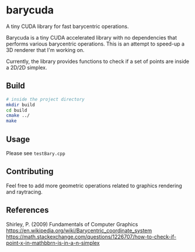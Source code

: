# barycuda
A tiny CUDA library for fast barycentric operations.

Barycuda is a tiny CUDA accelerated library with no dependencies that
performs various barycentric operations. This is an attempt to speed-up
a 3D renderer that I'm working on.

Currently, the library provides functions to check if a set of points are inside a 2D/2D simplex. 

## Build
```bash
# inside the project directory
mkdir build
cd build
cmake ../
make
```

## Usage
Please see `testBary.cpp` 

## Contributing
Feel free to add more geometric operations related to
graphics rendering and raytracing.

## References
Shirley, P. (2009) Fundamentals of Computer Graphics  
https://en.wikipedia.org/wiki/Barycentric_coordinate_system
https://math.stackexchange.com/questions/1226707/how-to-check-if-point-x-in-mathbbrn-is-in-a-n-simplex